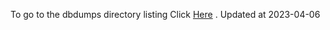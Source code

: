 To go to the dbdumps directory listing Click [Here](https://ipfs.io/ipfs/bafkreiexyig2wnb4ogx5kpomwsjuqcjijdkb26qfzl4eaxwbqh4alxyhsm) . Updated at 2023-04-06